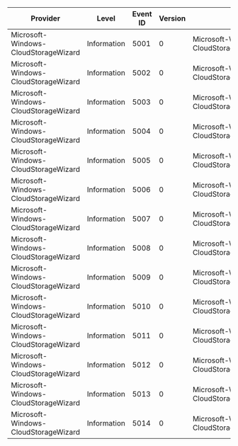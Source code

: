 Provider                              |  Level        |  Event ID  |  Version  |  Channel                                           |  Task                          |  Opcode  |  Keyword             |  Message
--------------------------------------|---------------|------------|-----------|----------------------------------------------------|--------------------------------|----------|----------------------|---------
Microsoft-Windows-CloudStorageWizard  |  Information  |  5001      |  0        |  Microsoft-Windows-CloudStorageWizard/Operational  |  ShowWizard                    |  Start   |  CloudStorageWizard  |
Microsoft-Windows-CloudStorageWizard  |  Information  |  5002      |  0        |  Microsoft-Windows-CloudStorageWizard/Operational  |  ShowWizard                    |  Stop    |  CloudStorageWizard  |
Microsoft-Windows-CloudStorageWizard  |  Information  |  5003      |  0        |  Microsoft-Windows-CloudStorageWizard/Analytic     |  ShowWizard                    |  Start   |  CloudStorageWizard  |
Microsoft-Windows-CloudStorageWizard  |  Information  |  5004      |  0        |  Microsoft-Windows-CloudStorageWizard/Operational  |  ShowWizard                    |  Stop    |  CloudStorageWizard  |
Microsoft-Windows-CloudStorageWizard  |  Information  |  5005      |  0        |  Microsoft-Windows-CloudStorageWizard/Operational  |  UserInteraction               |          |  CloudStorageWizard  |
Microsoft-Windows-CloudStorageWizard  |  Information  |  5006      |  0        |  Microsoft-Windows-CloudStorageWizard/Analytic     |  ShowBrowser                   |          |  CloudStorageWizard  |
Microsoft-Windows-CloudStorageWizard  |  Information  |  5007      |  0        |  Microsoft-Windows-CloudStorageWizard/Analytic     |  ShowWizard                    |  Start   |  CloudStorageWizard  |
Microsoft-Windows-CloudStorageWizard  |  Information  |  5008      |  0        |  Microsoft-Windows-CloudStorageWizard/Analytic     |  ShowWizard                    |  Stop    |  CloudStorageWizard  |
Microsoft-Windows-CloudStorageWizard  |  Information  |  5009      |  0        |  Microsoft-Windows-CloudStorageWizard/Analytic     |  Authentication                |  Start   |  CloudStorageWizard  |
Microsoft-Windows-CloudStorageWizard  |  Information  |  5010      |  0        |  Microsoft-Windows-CloudStorageWizard/Analytic     |  Authentication                |  Stop    |  CloudStorageWizard  |
Microsoft-Windows-CloudStorageWizard  |  Information  |  5011      |  0        |  Microsoft-Windows-CloudStorageWizard/Analytic     |  Authentication_WaitForUser    |  Start   |  CloudStorageWizard  |
Microsoft-Windows-CloudStorageWizard  |  Information  |  5012      |  0        |  Microsoft-Windows-CloudStorageWizard/Analytic     |  Authentication_WaitForUser    |  Stop    |  CloudStorageWizard  |
Microsoft-Windows-CloudStorageWizard  |  Information  |  5013      |  0        |  Microsoft-Windows-CloudStorageWizard/Analytic     |  Authentication_RequestTicket  |  Start   |  CloudStorageWizard  |
Microsoft-Windows-CloudStorageWizard  |  Information  |  5014      |  0        |  Microsoft-Windows-CloudStorageWizard/Analytic     |  Authentication_RequestTicket  |  Stop    |  CloudStorageWizard  |